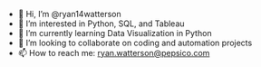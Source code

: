
- 👋 Hi, I’m @ryan14watterson
- 👀 I’m interested in Python, SQL, and Tableau
- 🌱 I’m currently learning Data Visualization in Python
- 💞️ I’m looking to collaborate on coding and automation projects
- 📫 How to reach me: ryan.watterson@pepsico.com


<!--
**ryan14watterson/ryan14watterson** is a ✨ _special_ ✨ repository because its `README.md` (this file) appears on your GitHub profile.





